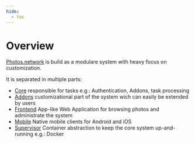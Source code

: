 ```yaml
---
hide:
  - toc
---
```


# Overview

[Photos.network](https://photos.network) is build as a modulare system with heavy focus on customization.

It is separated in multiple parts:

- [Core](/core/) responsible for tasks e.g.: Authentication, Addons, task processing
- [Addons](/addons/) customizational part of the system wich can easily be extended by users
- [Frontend](/frontend/) App-like Web Application for browsing photos and administrate the system
- [Mobile](/mobile/) Native mobile clients for Android and iOS
- [Supervisor](/supervisor/) Container abstraction to keep the core system up-and-running e.g.: Docker
